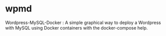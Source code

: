 # wpmd
Wordpress-MySQL-Docker : A simple graphical way to deploy a Wordpress with MySQL using Docker containers with the docker-compose help.
